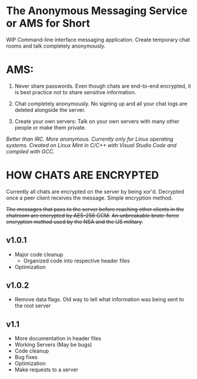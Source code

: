 # The Anonymous Messaging Service or AMS for Short
WIP Command-line interface messaging application. Create temporary chat rooms and talk completely anonymously.

# AMS:

1. Never share passwords. Even though chats are end-to-end encrypted, it is best practice not to share sensitive information.

2. Chat completely anonymously. No signing up and all your chat logs are deleted alongside the server.

3. Create your own servers: Talk on your own servers with many other people or make them private.

_Better than IRC. More anonymous.
Currently only for Linux operating systems.
Created on Linux Mint in C/C++ with Visual Studio Code and compiled with GCC._

# HOW CHATS ARE ENCRYPTED
Currently all chats are encrypted on the server by being xor'd.
Decrypted once a peer client receives the message. Simple encryption method.

~~The messages that pass to the server before reaching other clients in the chatroom are encrypted by AES-256 GCM.~~
~~An unbreakable brute-force encryption method used by the NSA and the US military.~~

## v1.0.1
- Major code cleanup
  - Organized code into respective header files
- Optimization

## v1.0.2
- Remove data flags. Old way to tell what information was being sent to the root server

## v1.1
- More documentation in header files
- Working Servers (May be bugs)
- Code cleanup
- Bug fixes
- Optimization
- Make requests to a server